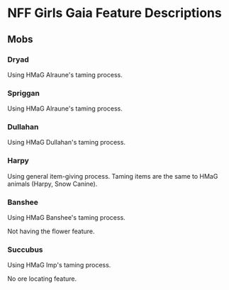 # NFF Girls Gaia Feature Descriptions

## Mobs

### Dryad

Using HMaG Alraune's taming process.

### Spriggan

Using HMaG Alraune's taming process.

### Dullahan

Using HMaG Dullahan's taming process.

### Harpy

Using general item-giving process. Taming items are the same to HMaG animals (Harpy, Snow Canine).

### Banshee

Using HMaG Banshee's taming process. 

Not having the flower feature.

### Succubus

Using HMaG Imp's taming process.

No ore locating feature.


